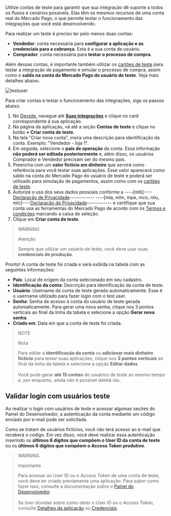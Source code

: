 Utilize contas de teste para garantir que sua integração dê suporte a todos os fluxos e cenários possíveis. Elas têm os mesmos recursos de uma conta real do Mercado Pago, o que permite testar o funcionamento das integrações que você está desenvolvendo.

Para realizar um teste é preciso ter pelo menos duas contas:

* **Vendedor**: conta necessária para **configurar a aplicação e as credenciais para a cobrança**. Esta é a sua conta de usuário.
* **Comprador**: conta necessária para **testar o processo de compra**.

Além dessas contas, é importante também utilizar os [cartões de teste](/developers/pt/guides/additional-content/your-integrations/test-cards) para testar a integração de pagamento e simular o processo de compra, assim como o **saldo na conta do Mercado Pago do usuário de teste**. Veja mais detalhes abaixo.

![testuser](test-user/create-test-users-pt.png)

Para criar contas e testar o funcionamento das integrações, siga os passos abaixo.

1. No [Devsite](/developers/pt/docs), navegue até **[Suas integrações](/developers/panel/app)** e clique no card correspondente à sua aplicação.
2. Na página da aplicação, vá até a seção **Contas de teste** e clique no botão **+ Criar conta de teste**.
3. Na tela "Criar nova conta", insira uma descrição para identificação da conta. Exemplo: "Vendedor - loja 1".
4. Em seguida, selecione o **país de operação** da conta. Essa informação **não poderá ser editada posteriormente** e, além disso, os usuários Comprador e Vendedor precisam ser do mesmo país.
5. Preencha com um **valor fictício em dinheiro** que servirá como referência para você testar suas aplicações. Esse valor aparecerá como saldo na conta do Mercado Pago do usuário de teste e poderá ser utilizado para simulação de pagamentos, assim como com os [cartões de teste](/developers/pt/guides/additional-content/your-integrations/test-cards).
6. Autorize o uso dos seus dados pessoais conforme a ----[mlb]----[Declaração de Privacidade](https://www.mercadopago.com.br/privacidade)------------ ----[mla, mlm, mpe, mco, mlu, mlc]----[Declaração de Privacidade](https://www.mercadopago[FAKER][URL][DOMAIN]/privacidad)------------ e certifique que sua conta usa as ferramentas do Mercado Pago de acordo com os [Termos e condições](https://www.mercadopago.com.br/developers/pt/docs/resources/legal/terms-and-conditions) marcando a caixa de seleção.
7. Clique em **Criar conta de teste**.

> WARNING
>
> Atenção
>
> Sempre que utilizar um usuário de teste, você deve usar suas **credenciais de produção**.

Pronto! A conta de teste foi criada e será exibida na tabela com as seguintes informações:

* **País**: Local de origem da conta selecionado em seu cadastro.
* **Identificação da conta**: Descrição para identificação da conta de teste.
* **Usuário**: Username da conta de teste gerado automaticamente. Esse é o username utilizado para fazer login com o test user.
* **Senha**: Senha de acesso à conta do usuário de teste gerada automaticamente. Para gerar uma nova senha, clique nos 3 pontos verticais ao final da linha da tabela e selecione a opção **Gerar nova senha**.
* **Criado em**: Data em que a conta de teste foi criada.

> NOTE
>
> Nota
>
> Para editar a **identificação da conta** ou **adicionar mais dinheiro fictício** para testar suas aplicações, clique nos **3 pontos verticais** ao final da linha da tabela e selecione a opção **Editar dados**.<br> <br> Você pode gerar **até 15 contas** de usuários de teste ao mesmo tempo e, por enquanto, ainda não é possível deletá-las.


## Validar login com usuários teste

Ao realizar o login com usuários de teste e acessar algumas seções do Painel do Desenvolvedor, a autenticação da conta mediante um código enviado por e-mail pode ser solicitada.

Como se tratam de usuários fictícios, você não terá acesso ao e-mail que receberá o código. Em vez disso, você deve realizar essa autenticação inserindo os **últimos 6 dígitos que compõem o User ID da conta de teste** ou os **últimos 6 dígitos que compõem o Access Token produtivo**.

> WARNING
>
> Importante
>
> Para acessar ao User ID ou o Access Token de uma conta de teste, você deve ter criado previamente uma aplicação. Para saber como fazer isso, consulte a documentação sobre o [Painel do Desenvolvedor](/developers/pt/docs/your-integrations/dashboard). <br><br> Se tiver dúvidas sobre como obter o User ID ou o Access Token, consulte [Detalhes da aplicação](/developers/pt/docs/your-integrations/application-details) ou [Credenciais](/developers/pt/docs/your-integrations/credentials).